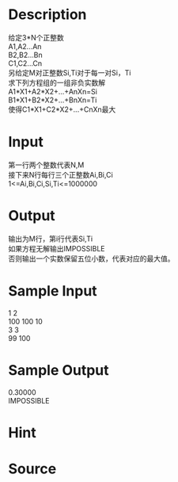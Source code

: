 
# Description

<div class="content"><div>给定3*N个正整数</div>
<div>A1,A2...An</div>
<div>B2,B2...Bn</div>
<div>C1,C2...Cn</div>
<div>另给定M对正整数Si,Ti对于每一对Si，Ti</div>
<div>求下列方程组的一组非负实数解</div>
<div>A1*X1+A2*X2+...+AnXn=Si</div>
<div>B1*X1+B2*X2+...+BnXn=Ti</div>
<div>使得C1*X1+C2*X2+...+CnXn最大</div>
<div></div></div>

# Input

<div class="content"><div>第一行两个整数代表N,M </div>
<div>接下来N行每行三个正整数Ai,Bi,Ci</div>
<div>1&lt;=Ai,Bi,Ci,Si,Ti&lt;=1000000</div>
<div></div></div>

# Output

<div class="content"><div>输出为M行，第i行代表Si,Ti</div>
<div>如果方程无解输出IMPOSSIBLE</div>
<div>否则输出一个实数保留五位小数，代表对应的最大值。</div></div>

# Sample Input

<div class="content"><span class="sampledata">1 2<br/>
100 100 10<br/>
3 3<br/>
99 100</span></div>

# Sample Output

<div class="content"><span class="sampledata">0.30000<br/>
IMPOSSIBLE</span></div>

# Hint

<div class="content"><p></p></div>

# Source

<div class="content"><p><a href="problemset.php?search="></a></p></div>

